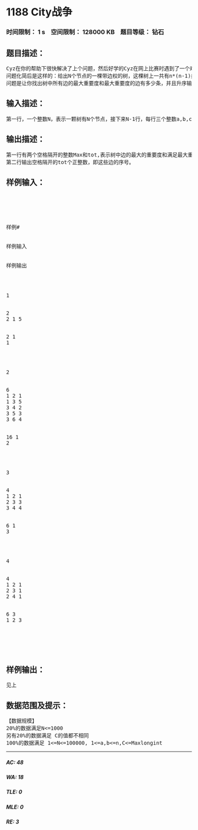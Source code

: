 # 1188 City战争   
### 时间限制： 1 s&nbsp;&nbsp;&nbsp;&nbsp;空间限制： 128000 KB&nbsp;&nbsp;&nbsp;&nbsp;题目等级： 钻石  
## 题目描述：  

<pre>
Cyz在你的帮助下很快解决了上个问题，然后好学的Cyz在网上比赛时遇到了一个难题题目的名称叫做City战争，当时Cyz没能解决，赛后Cyz来和你讨论这个问题，希望你能和他一起解决。
问题化简后是这样的：给出N个节点的一棵带边权的树，这棵树上一共有n*(n-1)条不同的路径。Ps：a-->b和b-->a算不同的路径。一条路径上一定有边权最大的边(可能最大边不止一条)，树上的每条边都有一个重要度，重要度K表示这条边是K条路径上的最大边。
问题是让你找出树中所有边的最大重要度和最大重要度的边有多少条，并且升序输出这些边的序号。
</pre>
  
  
## 输入描述：  

<pre>
第一行，一个整数N，表示一颗树有N个节点，接下来N-1行，每行三个整数a,b,c表示节点a和节点b之间有条权值为c的边
</pre>
  
  
## 输出描述：  

<pre>
第一行有两个空格隔开的整数Max和tot,表示树中边的最大的重要度和满足最大重要度的边有tot条。
第二行输出空格隔开的tot个正整数，即这些边的序号。
</pre>
  
  
## 样例输入：  

<pre>
 




样例#


样例输入


样例输出




1


2  
2 1 5


2 1
1




2


6  
1 2 1  
1 3 5  
3 4 2  
3 5 3  
3 6 4


16 1
2




3


4
1 2 1
2 3 3
3 4 4


6 1
3




4


4
1 2 1
2 3 1
2 4 1


6 3
1 2 3




 
</pre>
  
  
## 样例输出：  

<pre>
见上
</pre>
  
  
## 数据范围及提示：  

<pre>
【数据规模】
20%的数据满足N<=1000
另有20%的数据满足 C的值都不相同
100%的数据满足 1<=N<=100000, 1<=a,b<=n,C<=Maxlongint
</pre>
  
  
***  

##### AC: 48  
##### WA: 18  
##### TLE: 0  
##### MLE: 0  
##### RE: 3  
